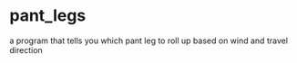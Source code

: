 pant_legs
=========

a program that tells you which pant leg to roll up based on wind and travel direction